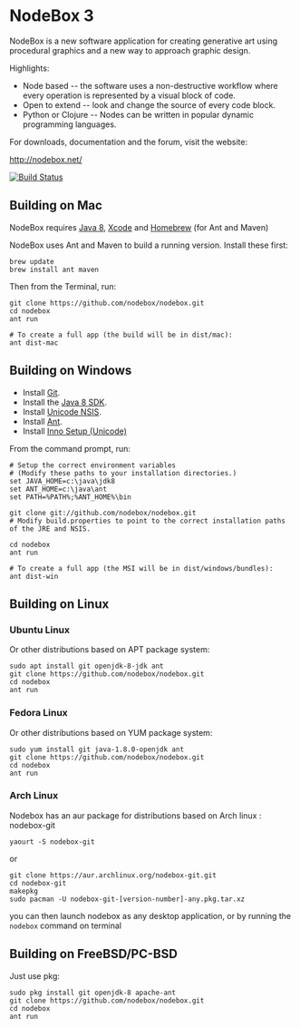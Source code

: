 NodeBox 3
=========
NodeBox is a new software application for creating generative art using procedural graphics and a new way to approach graphic design.

Highlights:

- Node based -- the software uses a non-destructive workflow where every operation is represented by a visual block of code.
- Open to extend -- look and change the source of every code block.
- Python or Clojure -- Nodes can be written in popular dynamic programming languages.

For downloads, documentation and the forum, visit the website:

<http://nodebox.net/>

[![Build Status](https://secure.travis-ci.org/nodebox/nodebox.png)](http://travis-ci.org/nodebox/nodebox)

## Building on Mac

NodeBox requires [Java 8](http://www.oracle.com/technetwork/java/javase/downloads/jre8-downloads-2133155.html), [Xcode](https://developer.apple.com/xcode/downloads/) and [Homebrew](http://brew.sh/) (for Ant and Maven)

NodeBox uses Ant and Maven to build a running version. Install these first:

    brew update
    brew install ant maven

Then from the Terminal, run:

    git clone https://github.com/nodebox/nodebox.git
    cd nodebox
    ant run

    # To create a full app (the build will be in dist/mac):
    ant dist-mac

## Building on Windows

- Install [Git](http://git-scm.com/).
- Install the [Java 8 SDK](http://www.oracle.com/technetwork/java/javase/downloads/index.html).
- Install [Unicode NSIS](http://www.scratchpaper.com/).
- Install [Ant](http://ant.apache.org/).
- Install [Inno Setup (Unicode)](http://www.jrsoftware.org/isdl.php)

From the command prompt, run:

    # Setup the correct environment variables
    # (Modify these paths to your installation directories.)
    set JAVA_HOME=c:\java\jdk8
    set ANT_HOME=c:\java\ant
    set PATH=%PATH%;%ANT_HOME%\bin

    git clone git://github.com/nodebox/nodebox.git
    # Modify build.properties to point to the correct installation paths of the JRE and NSIS.

    cd nodebox
    ant run

    # To create a full app (the MSI will be in dist/windows/bundles):
    ant dist-win

## Building on Linux

### Ubuntu Linux

Or other distributions based on APT package system:

    sudo apt install git openjdk-8-jdk ant
    git clone https://github.com/nodebox/nodebox.git
    cd nodebox
    ant run

### Fedora Linux

Or other distributions based on YUM package system:

    sudo yum install git java-1.8.0-openjdk ant
    git clone https://github.com/nodebox/nodebox.git
    cd nodebox
    ant run

### Arch Linux
Nodebox has an aur package for distributions based on Arch linux : nodebox-git

    yaourt -S nodebox-git

or

    git clone https://aur.archlinux.org/nodebox-git.git
    cd nodebox-git
    makepkg
    sudo pacman -U nodebox-git-[version-number]-any.pkg.tar.xz

you can then launch nodebox as any desktop application, or by running the ```nodebox``` command on terminal

## Building on FreeBSD/PC-BSD

Just use pkg:

    sudo pkg install git openjdk-8 apache-ant
    git clone https://github.com/nodebox/nodebox.git
    cd nodebox
    ant run
